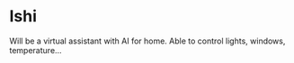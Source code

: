 # Ishi

Will be a virtual assistant with AI for home. Able to control lights, windows, temperature... 
